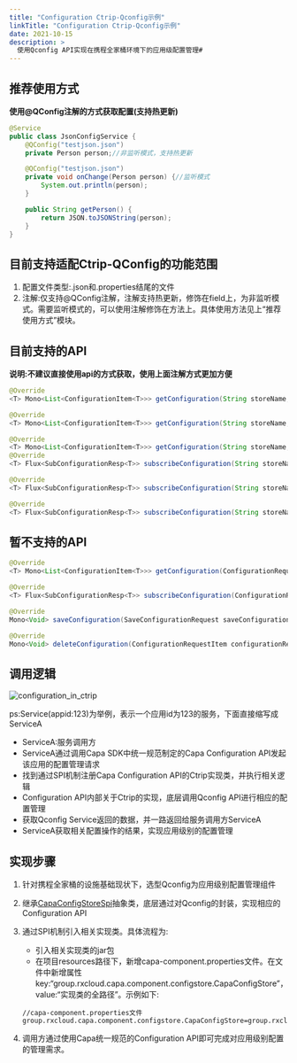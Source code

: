 ```yaml
---
title: "Configuration Ctrip-Qconfig示例"
linkTitle: "Configuration Ctrip-Qconfig示例"
date: 2021-10-15
description: >
  使用Qconfig API实现在携程全家桶环境下的应用级配置管理#
---
```


## 推荐使用方式

**使用@QConfig注解的方式获取配置(支持热更新)**

```java
@Service
public class JsonConfigService {
    @QConfig("testjson.json")
    private Person person;//非监听模式，支持热更新

    @QConfig("testjson.json")
    private void onChange(Person person) {//监听模式
        System.out.println(person);
    }

    public String getPerson() {
        return JSON.toJSONString(person);
    }
}
```

## 目前支持适配Ctrip-QConfig的功能范围

1. 配置文件类型:.json和.properties结尾的文件
2. 注解:仅支持@QConfig注解，注解支持热更新，修饰在field上，为非监听模式。需要监听模式的，可以使用注解修饰在方法上。具体使用方法见上“推荐使用方式”模块。

## 目前支持的API

**说明:不建议直接使用api的方式获取，使用上面注解方式更加方便**

```java
@Override
<T> Mono<List<ConfigurationItem<T>>> getConfiguration(String storeName, String appId, List<String> keys, Map<String, String> metadata, TypeRef<T> type);

@Override
<T> Mono<List<ConfigurationItem<T>>> getConfiguration(String storeName, String appId, List<String> keys, Map<String, String> metadata, String group, TypeRef<T> type);

@Override
<T> Mono<List<ConfigurationItem<T>>> getConfiguration(String storeName, String appId, List<String> keys, Map<String, String> metadata, String group, String label, TypeRef<T> type);
@Override
<T> Flux<SubConfigurationResp<T>> subscribeConfiguration(String storeName, String appId, List<String> keys, Map<String, String> metadata, TypeRef<T> type);

@Override
<T> Flux<SubConfigurationResp<T>> subscribeConfiguration(String storeName, String appId, List<String> keys, Map<String, String> metadata, String group, TypeRef<T> type);

@Override
<T> Flux<SubConfigurationResp<T>> subscribeConfiguration(String storeName, String appId, List<String> keys, Map<String, String> metadata, String group, String label, TypeRef<T> type);
```

## 暂不支持的API

```java
@Override
<T> Mono<List<ConfigurationItem<T>>> getConfiguration(ConfigurationRequestItem configurationRequestItem, TypeRef<T> type);

@Override
<T> Flux<SubConfigurationResp<T>> subscribeConfiguration(ConfigurationRequestItem configurationRequestItem, TypeRef<T> type);

@Override
Mono<Void> saveConfiguration(SaveConfigurationRequest saveConfigurationRequest);

@Override
Mono<Void> deleteConfiguration(ConfigurationRequestItem configurationRequestItem);
```

## 调用逻辑

![configuration_in_ctrip](https://raw.githubusercontent.com/reactivegroup/capa.io/master/content/images/zh/docs/Example/Configuration/configuration_ctrip.png)

ps:Service(appid:123)为举例，表示一个应用id为123的服务，下面直接缩写成ServiceA

- ServiceA:服务调用方
- ServiceA通过调用Capa SDK中统一规范制定的Capa Configuration API发起该应用的配置管理请求
- 找到通过SPI机制注册Capa Configuration API的Ctrip实现类，并执行相关逻辑
- Configuration API内部关于Ctrip的实现，底层调用Qconfig API进行相应的配置管理
- 获取Qconfig Service返回的数据，并一路返回给服务调用方ServiceA
- ServiceA获取相关配置操作的结果，实现应用级别的配置管理

## 实现步骤

1. 针对携程全家桶的设施基础现状下，选型Qconfig为应用级别配置管理组件

2. 继承[CapaConfigStoreSpi](https://github.com/reactivegroup/capa/blob/master/sdk-spi/src/main/java/group/rxcloud/capa/spi/configstore/CapaConfigStoreSpi.java)抽象类，底层通过对Qconfig的封装，实现相应的Configuration API

3. 通过SPI机制引入相关实现类。具体流程为:

   - 引入相关实现类的jar包
   - 在项目resources路径下，新增capa-component.properties文件。在文件中新增属性key:“group.rxcloud.capa.component.configstore.CapaConfigStore”，value:“实现类的全路径”。示例如下:

   ```properties
   //capa-component.properties文件
   group.rxcloud.capa.component.configstore.CapaConfigStore=group.rxcloud.capa.spi.demo.configstore.DemoCapaConfigStore
   ```

4. 调用方通过使用Capa统一规范的Configuration API即可完成对应用级别配置的管理需求。